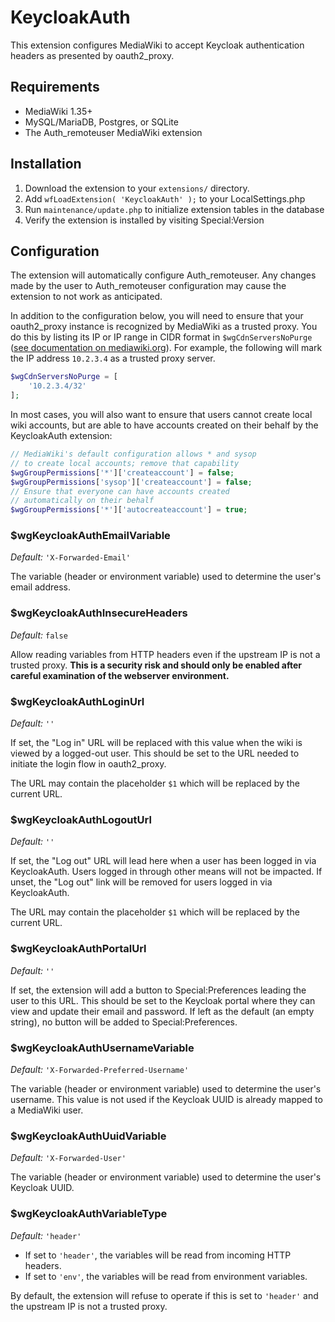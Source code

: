 # KeycloakAuth

This extension configures MediaWiki to accept Keycloak authentication headers as presented by oauth2_proxy.

## Requirements

- MediaWiki 1.35+
- MySQL/MariaDB, Postgres, or SQLite
- The Auth_remoteuser MediaWiki extension

## Installation

1. Download the extension to your `extensions/` directory.
2. Add `wfLoadExtension( 'KeycloakAuth' );` to your LocalSettings.php
3. Run `maintenance/update.php` to initialize extension tables in the database
4. Verify the extension is installed by visiting Special:Version

## Configuration

The extension will automatically configure Auth_remoteuser.
Any changes made by the user to Auth_remoteuser configuration may cause the extension
to not work as anticipated.

In addition to the configuration below, you will need to ensure that your oauth2_proxy instance is recognized
by MediaWiki as a trusted proxy. You do this by listing its IP or IP range in CIDR format in `$wgCdnServersNoPurge`
([see documentation on mediawiki.org](https://www.mediawiki.org/wiki/Manual:$wgCdnServersNoPurge)).
For example, the following will mark the IP address `10.2.3.4` as a trusted proxy server.
```php
$wgCdnServersNoPurge = [
	'10.2.3.4/32'
];
```

In most cases, you will also want to ensure that users cannot create local wiki accounts, but are able to
have accounts created on their behalf by the KeycloakAuth extension:
```php
// MediaWiki's default configuration allows * and sysop
// to create local accounts; remove that capability
$wgGroupPermissions['*']['createaccount'] = false;
$wgGroupPermissions['sysop']['createaccount'] = false;
// Ensure that everyone can have accounts created
// automatically on their behalf
$wgGroupPermissions['*']['autocreateaccount'] = true;
```

### $wgKeycloakAuthEmailVariable
*Default:* `'X-Forwarded-Email'`

The variable (header or environment variable) used to determine the user's email address.

### $wgKeycloakAuthInsecureHeaders
*Default:* `false`

Allow reading variables from HTTP headers even if the upstream IP is not a trusted proxy.
**This is a security risk and should only be enabled after careful examination of the webserver environment.**

### $wgKeycloakAuthLoginUrl
*Default:* `''`

If set, the "Log in" URL will be replaced with this value when the wiki is viewed by a logged-out user.
This should be set to the URL needed to initiate the login flow in oauth2_proxy.

The URL may contain the placeholder `$1` which will be replaced by the current URL.

### $wgKeycloakAuthLogoutUrl
*Default:* `''`

If set, the "Log out" URL will lead here when a user has been logged in via KeycloakAuth. Users logged in
through other means will not be impacted. If unset, the "Log out" link will be removed for users logged in
via KeycloakAuth.

The URL may contain the placeholder `$1` which will be replaced by the current URL.

### $wgKeycloakAuthPortalUrl
*Default:* `''`

If set, the extension will add a button to Special:Preferences leading the user to this URL.
This should be set to the Keycloak portal where they can view and update their email and password.
If left as the default (an empty string), no button will be added to Special:Preferences.

### $wgKeycloakAuthUsernameVariable
*Default:* `'X-Forwarded-Preferred-Username'`

The variable (header or environment variable) used to determine the user's username.
This value is not used if the Keycloak UUID is already mapped to a MediaWiki user.

### $wgKeycloakAuthUuidVariable
*Default:* `'X-Forwarded-User'`

The variable (header or environment variable) used to determine the user's Keycloak UUID.

### $wgKeycloakAuthVariableType
*Default:* `'header'`

- If set to `'header'`, the variables will be read from incoming HTTP headers.
- If set to `'env'`, the variables will be read from environment variables.

By default, the extension will refuse to operate if this is set to `'header'` and the upstream
IP is not a trusted proxy.
